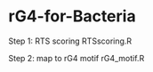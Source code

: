 # rG4-for-Bacteria
Step 1: RTS scoring 
        RTSscoring.R



Step 2: map to rG4 motif 
        rG4_motif.R
